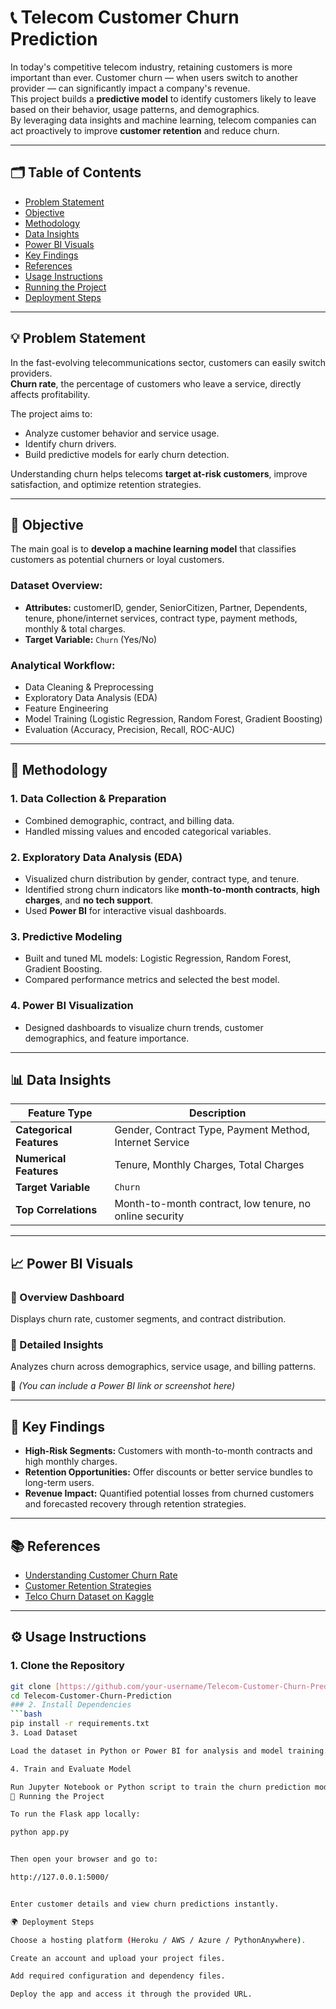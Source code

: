 # 📞 Telecom Customer Churn Prediction

In today's competitive telecom industry, retaining customers is more important than ever. Customer churn — when users switch to another provider — can significantly impact a company's revenue.  
This project builds a **predictive model** to identify customers likely to leave based on their behavior, usage patterns, and demographics.  
By leveraging data insights and machine learning, telecom companies can act proactively to improve **customer retention** and reduce churn.

---

## 🗂️ Table of Contents
- [Problem Statement](#problem-statement)
- [Objective](#objective)
- [Methodology](#methodology)
- [Data Insights](#data-insights)
- [Power BI Visuals](#power-bi-visuals)
- [Key Findings](#key-findings)
- [References](#references)
- [Usage Instructions](#usage-instructions)
- [Running the Project](#running-the-project)
- [Deployment Steps](#deployment-steps)

---

## 💡 Problem Statement
In the fast-evolving telecommunications sector, customers can easily switch providers.  
**Churn rate**, the percentage of customers who leave a service, directly affects profitability.  

The project aims to:
- Analyze customer behavior and service usage.
- Identify churn drivers.
- Build predictive models for early churn detection.

Understanding churn helps telecoms **target at-risk customers**, improve satisfaction, and optimize retention strategies.

---

## 🎯 Objective
The main goal is to **develop a machine learning model** that classifies customers as potential churners or loyal customers.

### Dataset Overview:
- **Attributes:** customerID, gender, SeniorCitizen, Partner, Dependents, tenure, phone/internet services, contract type, payment methods, monthly & total charges.
- **Target Variable:** `Churn` (Yes/No)

### Analytical Workflow:
- Data Cleaning & Preprocessing  
- Exploratory Data Analysis (EDA)  
- Feature Engineering  
- Model Training (Logistic Regression, Random Forest, Gradient Boosting)  
- Evaluation (Accuracy, Precision, Recall, ROC-AUC)

---

## 🧠 Methodology

### 1. Data Collection & Preparation
- Combined demographic, contract, and billing data.
- Handled missing values and encoded categorical variables.

### 2. Exploratory Data Analysis (EDA)
- Visualized churn distribution by gender, contract type, and tenure.
- Identified strong churn indicators like **month-to-month contracts**, **high charges**, and **no tech support**.
- Used **Power BI** for interactive visual dashboards.

### 3. Predictive Modeling
- Built and tuned ML models: Logistic Regression, Random Forest, Gradient Boosting.
- Compared performance metrics and selected the best model.

### 4. Power BI Visualization
- Designed dashboards to visualize churn trends, customer demographics, and feature importance.

---

## 📊 Data Insights

| Feature Type | Description |
|---------------|-------------|
| **Categorical Features** | Gender, Contract Type, Payment Method, Internet Service |
| **Numerical Features** | Tenure, Monthly Charges, Total Charges |
| **Target Variable** | `Churn` |
| **Top Correlations** | Month-to-month contract, low tenure, no online security |

---

## 📈 Power BI Visuals

### 🔹 Overview Dashboard
Displays churn rate, customer segments, and contract distribution.

### 🔹 Detailed Insights
Analyzes churn across demographics, service usage, and billing patterns.

🔗 *(You can include a Power BI link or screenshot here)*

---

## 🧩 Key Findings
- **High-Risk Segments:** Customers with month-to-month contracts and high monthly charges.  
- **Retention Opportunities:** Offer discounts or better service bundles to long-term users.  
- **Revenue Impact:** Quantified potential losses from churned customers and forecasted recovery through retention strategies.

---

## 📚 References
- [Understanding Customer Churn Rate](https://www.investopedia.com/terms/c/churnrate.asp)  
- [Customer Retention Strategies](https://hbr.org/topic/customer-retention)  
- [Telco Churn Dataset on Kaggle](https://www.kaggle.com/blastchar/telco-customer-churn)

---

## ⚙️ Usage Instructions

### 1. Clone the Repository
```bash
git clone [https://github.com/your-username/Telecom-Customer-Churn-Prediction.git](https://github.com/insharahmani/telecom_customer_churn_prediction)
cd Telecom-Customer-Churn-Prediction
### 2. Install Dependencies
```bash
pip install -r requirements.txt
3. Load Dataset

Load the dataset in Python or Power BI for analysis and model training.

4. Train and Evaluate Model

Run Jupyter Notebook or Python script to train the churn prediction model.
🚀 Running the Project

To run the Flask app locally:

python app.py


Then open your browser and go to:

http://127.0.0.1:5000/


Enter customer details and view churn predictions instantly.

🌍 Deployment Steps

Choose a hosting platform (Heroku / AWS / Azure / PythonAnywhere).

Create an account and upload your project files.

Add required configuration and dependency files.

Deploy the app and access it through the provided URL.

